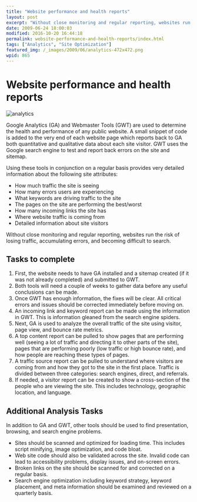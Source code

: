 ```yaml
---
title: "Website performance and health reports"
layout: post
excerpt: "Without close monitoring and regular reporting, websites run the risk of losing traffic, accumulating errors, and becoming difficult to search."
date: 2009-06-24 18:00:03
modified: 2016-10-20 16:44:18
permalink: website-performance-and-health-reports/index.html
tags: ["Analytics", "Site Optimization"]
featured_img: /_images/2009/06/analytics-472x472.png
wpid: 865
---
```


# Website performance and health reports

![analytics](/_images/2009/06/analytics.jpg "analytics")

Google Analytics (GA) and Webmaster Tools (GWT) are used to determine the health and performance of any public website. A small snippet of code is added to the very end of each website page which reports back to GA both quantitative and qualitative data about each site visitor. GWT uses the Google search engine to test and report back errors on the site and sitemap.

Using these tools in conjunction on a regular basis provides very detailed information about the following site attributes:

- How much traffic the site is seeing
- How many errors users are experiencing
- What keywords are driving traffic to the site
- The pages on the site are performing the best/worst
- How many incoming links the site has
- Where website traffic is coming from
- Detailed information about site visitors

Without close monitoring and regular reporting, websites run the risk of losing traffic, accumulating errors, and becoming difficult to search.

Tasks to complete
-----------------

1. First, the website needs to have GA installed and a sitemap created (if it was not already completed) and submitted to GWT.
2. Both tools will need a couple of weeks to gather data before any useful conclusions can be made.
3. Once GWT has enough information, the fixes will be clear. All critical errors and issues should be corrected immediately before moving on.
4. An incoming link and keyword report can be made using the information in GWT. This is information gleaned from the search engine spiders.
5. Next, GA is used to analyze the overall traffic of the site using visitor, page view, and bounce rate metrics.
6. A top content report can be pulled to show pages that are performing well (seeing a lot of traffic and directing it to other parts of the site), pages that are performing poorly (low traffic or high bounce rate), and how people are reaching these types of pages.
7. A traffic source report can be pulled to understand where visitors are coming from and how they got to the site in the first place. Traffic is divided between three categories: search engines, direct, and referrals.
8. If needed, a visitor report can be created to show a cross-section of the people who are viewing the site. This includes technology, geographic location, and language.

Additional Analysis Tasks
-------------------------

In addition to GA and GWT, other tools should be used to find presentation, browsing, and search engine problems.

- Sites should be scanned and optimized for loading time. This includes script minifying, image optimization, and code bloat.
- Web site code should also be validated across the site. Invalid code can lead to accessibility problems, display issues, and on-screen errors.
- Broken links on the site should be scanned for and corrected on a regular basis.
- Search engine optimization including keyword strategy, keyword placement, and meta information should be examined and reviewed on a quarterly basis.

